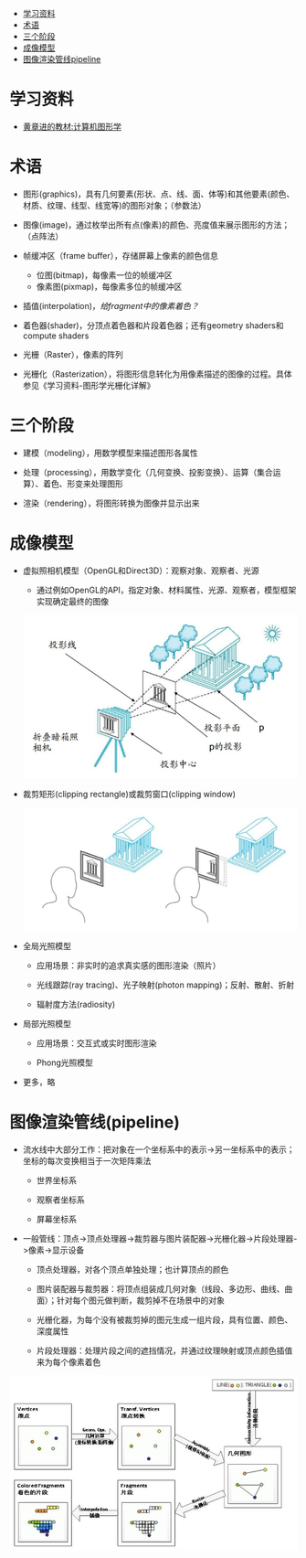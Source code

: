 <!-- TOC -->

- [学习资料](#%E5%AD%A6%E4%B9%A0%E8%B5%84%E6%96%99)
- [术语](#%E6%9C%AF%E8%AF%AD)
- [三个阶段](#%E4%B8%89%E4%B8%AA%E9%98%B6%E6%AE%B5)
- [成像模型](#%E6%88%90%E5%83%8F%E6%A8%A1%E5%9E%8B)
- [图像渲染管线pipeline](#%E5%9B%BE%E5%83%8F%E6%B8%B2%E6%9F%93%E7%AE%A1%E7%BA%BFpipeline)

<!-- /TOC -->

# 学习资料

* [黄章进的教材:计算机图形学](http://staff.ustc.edu.cn/~zhuang/cgi/)

# 术语

* 图形(graphics)，具有几何要素(形状、点、线、面、体等)和其他要素(颜色、材质、纹理、线型、线宽等)的图形对象；（参数法）

* 图像(image)，通过枚举出所有点(像素)的颜色、亮度值来展示图形的方法；（点阵法）

* 帧缓冲区（frame buffer），存储屏幕上像素的颜色信息
    * 位图(bitmap)，每像素一位的帧缓冲区
    * 像素图(pixmap)，每像素多位的帧缓冲区

* 插值(interpolation)，*给fragment中的像素着色？*

* 着色器(shader)，分顶点着色器和片段着色器；还有geometry shaders和compute shaders

* 光栅（Raster），像素的阵列

* 光栅化（Rasterization），将图形信息转化为用像素描述的图像的过程。具体参见《学习资料-图形学光栅化详解》

# 三个阶段

* 建模（modeling），用数学模型来描述图形各属性

* 处理（processing），用数学变化（几何变换、投影变换）、运算（集合运算）、着色、形变来处理图形

* 渲染（rendering），将图形转换为图像并显示出来

# 成像模型

* 虚拟照相机模型（OpenGL和Direct3D）：观察对象、观察者、光源

    * 通过例如OpenGL的API，指定对象、材料属性、光源、观察者，模型框架实现确定最终的图像
    
    ![虚拟照相机模型](./res/note1.jpg)

* 裁剪矩形(clipping rectangle)或裁剪窗口(clipping window)

    ![裁剪矩形](./res/note2.jpg)

* 全局光照模型

    * 应用场景：非实时的追求真实感的图形渲染（照片）

    * 光线跟踪(ray tracing)、光子映射(photon mapping)；反射、散射、折射

    * 辐射度方法(radiosity)

* 局部光照模型

    * 应用场景：交互式或实时图形渲染
    
    * Phong光照模型

* 更多，略

# 图像渲染管线(pipeline)

* 流水线中大部分工作：把对象在一个坐标系中的表示->另一坐标系中的表示；坐标的每次变换相当于一次矩阵乘法

    * 世界坐标系

    * 观察者坐标系
    
    * 屏幕坐标系

* 一般管线：顶点->顶点处理器->裁剪器与图片装配器->光栅化器->片段处理器->像素->显示设备

    * 顶点处理器，对各个顶点单独处理；也计算顶点的颜色

    * 图片装配器与裁剪器：将顶点组装成几何对象（线段、多边形、曲线、曲面）；针对每个图元做判断，裁剪掉不在场景中的对象
    
    * 光栅化器，为每个没有被裁剪掉的图元生成一组片段，具有位置、颜色、深度属性
    
    * 片段处理器：处理片段之间的遮挡情况，并通过纹理映射或顶点颜色插值来为每个像素着色

![管线示意](./res/note3.jpg)
